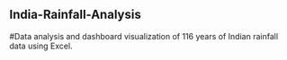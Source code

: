 ## India-Rainfall-Analysis
#Data analysis and dashboard visualization of 116 years of Indian rainfall data using Excel.
